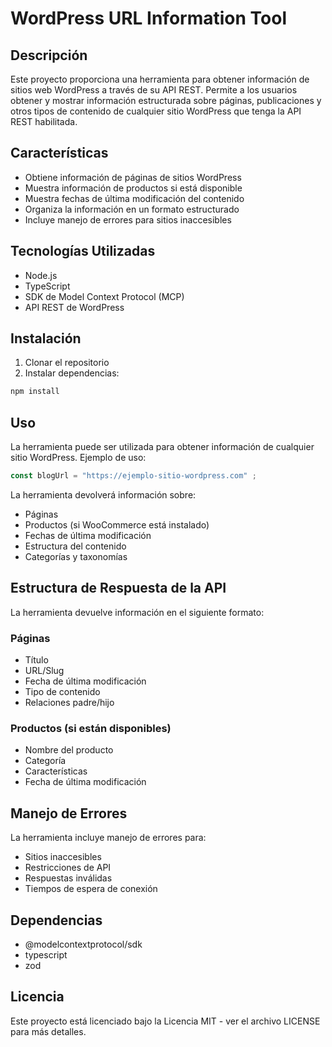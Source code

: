 # WordPress URL Information Tool


## Descripción
Este proyecto proporciona una herramienta para obtener información de sitios web WordPress a través de su API REST. Permite a los usuarios obtener y mostrar información estructurada sobre páginas, publicaciones y otros tipos de contenido de cualquier sitio WordPress que tenga la API REST habilitada.

## Características
- Obtiene información de páginas de sitios WordPress
- Muestra información de productos si está disponible
- Muestra fechas de última modificación del contenido
- Organiza la información en un formato estructurado
- Incluye manejo de errores para sitios inaccesibles

## Tecnologías Utilizadas
- Node.js
- TypeScript
- SDK de Model Context Protocol (MCP)
- API REST de WordPress

## Instalación
1. Clonar el repositorio
2. Instalar dependencias:
```bash
npm install
```

## Uso
La herramienta puede ser utilizada para obtener información de cualquier sitio WordPress. Ejemplo de uso:

```typescript
const blogUrl = "https://ejemplo-sitio-wordpress.com" ;
```

La herramienta devolverá información sobre:
- Páginas
- Productos (si WooCommerce está instalado)
- Fechas de última modificación
- Estructura del contenido
- Categorías y taxonomías

## Estructura de Respuesta de la API
La herramienta devuelve información en el siguiente formato:

### Páginas
- Título
- URL/Slug
- Fecha de última modificación
- Tipo de contenido
- Relaciones padre/hijo

### Productos (si están disponibles)
- Nombre del producto
- Categoría
- Características
- Fecha de última modificación

## Manejo de Errores
La herramienta incluye manejo de errores para:
- Sitios inaccesibles
- Restricciones de API
- Respuestas inválidas
- Tiempos de espera de conexión

## Dependencias
- @modelcontextprotocol/sdk
- typescript
- zod

## Licencia
Este proyecto está licenciado bajo la Licencia MIT - ver el archivo LICENSE para más detalles.